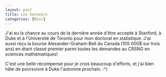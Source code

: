 ```yaml
---
layout: post
title: Les honneurs
categories: [Misc]
---
```


J'ai eu la chance au cours de la dernière année d'être accepté à Stanford, à Duke et à l'Université de Toronto pour mon doctorat en statistique. J'ai aussi reçu la bourse Alexander-Graham-Bell du Canada (105 000$ sur trois ans) en étant classé premier parmi toutes les demandes au CRSNG en sciences mathématiques!

C'est une belle récompense pour je crois beaucoup d'efforts, et j'ai bien hâte de poursuivre à Duke l'automne prochain. :^)

